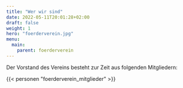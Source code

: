 ```yaml
---
title: "Wer wir sind"
date: 2022-05-11T20:01:28+02:00
draft: false
weight: 1
hero: "foerderverein.jpg"
menu:
  main:
    parent: foerderverein
---
```


Der Vorstand des Vereins besteht zur Zeit aus folgenden Mitgliedern:

{{< personen "foerderverein_mitglieder" >}}
